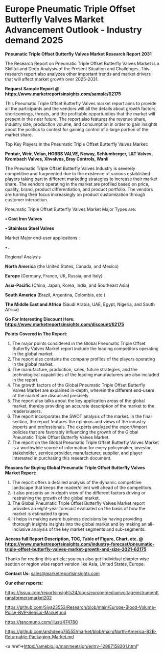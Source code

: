 # Europe Pneumatic Triple Offset Butterfly Valves Market Advancement Outlook - Industry demand 2025

<strong>Pneumatic Triple Offset Butterfly Valves Market Research Report 2031</strong>

The Research Report on Pneumatic Triple Offset Butterfly Valves Market is a Skillful and Deep Analysis of the Present Situation and Challenges. This research report also analyzes other important trends and market drivers that will affect market growth over 2025-2031.

<strong>Request Sample Report @ <a href=https://www.marketreportsinsights.com/sample/62175>https://www.marketreportsinsights.com/sample/62175</a></strong>

This Pneumatic Triple Offset Butterfly Valves market report aims to provide all the participants and the vendors will all the details about growth factors, shortcomings, threats, and the profitable opportunities that the market will present in the near future. The report also features the revenue share, industry size, production volume, and consumption in order to gain insights about the politics to contest for gaining control of a large portion of the market share.

Top Key Players in the Pneumatic Triple Offset Butterfly Valves Market:

<strong>Pentair, Weir, Velan, HOBBS VALVE, Neway, Schlumberger, L&T Valves, Krombach Valves, Xhvalves, Bray Controls, Wanli</strong>

The Pneumatic Triple Offset Butterfly Valves Industry is severely competitive and fragmented due to the existence of various established players taking part in different marketing strategies to increase their market share. The vendors operating in the market are profiled based on price, quality, brand, product differentiation, and product portfolio. The vendors are turning their focus increasingly on product customization through customer interaction.

Pneumatic Triple Offset Butterfly Valves Market Major Types are:

<strong>• Cast Iron Valves

• Stainless Steel Valves</strong>

Market Major end-user applications :

<strong>• .</strong>

Regional Analysis

</u><strong><b>North America</b></strong> (the United States, Canada, and Mexico)

<strong><b>Europe </b></strong>(Germany, France, UK, Russia, and Italy)

<strong><b>Asia-Pacific</b></strong> (China, Japan, Korea, India, and Southeast Asia)

<strong><b>South America</b></strong> (Brazil, Argentina, Colombia, etc.)

<strong><b>The Middle East and Africa</b></strong> (Saudi Arabia, UAE, Egypt, Nigeria, and South Africa)

<strong>Go For Interesting Discount Here: <a href=https://www.marketreportsinsights.com/discount/62175>https://www.marketreportsinsights.com/discount/62175</a></strong>

<strong>Points Covered in The Report:</strong>
<ol>
  <li>The major points considered in the Global Pneumatic Triple Offset Butterfly Valves Market report include the leading competitors operating in the global market.</li>
  <li>The report also contains the company profiles of the players operating in the global market.</li>
  <li>The manufacture, production, sales, future strategies, and the technological capabilities of the leading manufacturers are also included in the report.</li>
  <li>The growth factors of the Global Pneumatic Triple Offset Butterfly Valves Market are explained in-depth, wherein the different end-users of the market are discussed precisely.</li>
  <li>The report also talks about the key application areas of the global market, thereby providing an accurate description of the market to the readers/users.</li>
  <li>The report incorporates the SWOT analysis of the market. In the final section, the report features the opinions and views of the industry experts and professionals. The experts analyzed the export/import policies that are favorably influencing the growth of the Global Pneumatic Triple Offset Butterfly Valves Market.</li>
  <li>The report on the Global Pneumatic Triple Offset Butterfly Valves Market is a worthwhile source of information for every policymaker, investor, stakeholder, service provider, manufacturer, supplier, and player interested in purchasing this research document.</li>
</ol>
<strong>Reasons for Buying Global Pneumatic Triple Offset Butterfly Valves Market Report:</strong>

<ol>
  <li>The report offers a detailed analysis of the dynamic competitive landscape that keeps the reader/client well ahead of the competitors.</li>
  <li>It also presents an in-depth view of the different factors driving or restraining the growth of the global market.</li>
  <li>The Global Pneumatic Triple Offset Butterfly Valves Market report provides an eight-year forecast evaluated on the basis of how the market is estimated to grow.</li>
  <li>It helps in making aware business decisions by having providing thorough insights insights into the global market and by making an all-inclusive analysis of the key market segments and sub-segments.</li>
</ol>
<strong>Access full Report Description, TOC, Table of Figure, Chart, etc. @ <a href=https://www.marketreportsinsights.com/industry-forecast/pneumatic-triple-offset-butterfly-valves-market-growth-and-size-2021-62175>https://www.marketreportsinsights.com/industry-forecast/pneumatic-triple-offset-butterfly-valves-market-growth-and-size-2021-62175</a></strong>


Thanks for reading this article; you can also get individual chapter wise section or region wise report version like Asia, United States, Europe.

<strong>Contact Us:</strong>
sales@marketreportsinsights.com

<strong>Our other reports:</strong>

<a href=https://issuu.com/reportsinsights24/docs/europemediumvoltageinstrumenttransformersmarket202>https://issuu.com/reportsinsights24/docs/europemediumvoltageinstrumenttransformersmarket202</a>

<a href=https://github.com/Siya23553/Research/blob/main/Europe-Blood-Volume-Pulse-BVP-Sensor-Market.md>https://github.com/Siya23553/Research/blob/main/Europe-Blood-Volume-Pulse-BVP-Sensor-Market.md</a>

<a href=https://tanomuno.com/illust/474780>https://tanomuno.com/illust/474780</a>

<a href=https://github.com/arshdeep76555/market/blob/main/North-America-B2B-Returnable-Packaging-Market.md>https://github.com/arshdeep76555/market/blob/main/North-America-B2B-Returnable-Packaging-Market.md</a>

<a href=>https://ameblo.jp/manmeetsigh/entry-12887158201.html</a>"
